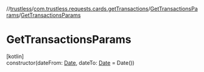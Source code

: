 //[trustless](../../../index.md)/[com.trustless.requests.cards.getTransactions](../index.md)/[GetTransactionsParams](index.md)/[GetTransactionsParams](-get-transactions-params.md)

# GetTransactionsParams

[kotlin]\
constructor(dateFrom: [Date](https://developer.android.com/reference/kotlin/java/util/Date.html), dateTo: [Date](https://developer.android.com/reference/kotlin/java/util/Date.html) = Date())
